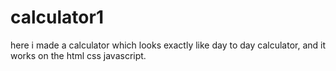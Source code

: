 # calculator1
here i made a calculator which looks exactly like day to day calculator, and it works on the html css javascript.
